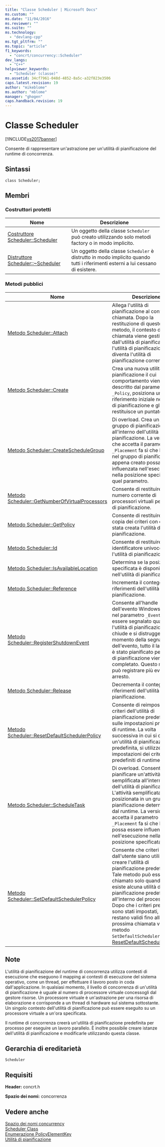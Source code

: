 ```yaml
---
title: "Classe Scheduler | Microsoft Docs"
ms.custom: ""
ms.date: "11/04/2016"
ms.reviewer: ""
ms.suite: ""
ms.technology: 
  - "devlang-cpp"
ms.tgt_pltfrm: ""
ms.topic: "article"
f1_keywords: 
  - "concrt/concurrency::Scheduler"
dev_langs: 
  - "C++"
helpviewer_keywords: 
  - "Scheduler (classe)"
ms.assetid: 34cf7961-048d-4852-8a5c-a32f823e3506
caps.latest.revision: 19
author: "mikeblome"
ms.author: "mblome"
manager: "ghogen"
caps.handback.revision: 19
---
```

# Classe Scheduler
[!INCLUDE[vs2017banner](../../../assembler/inline/includes/vs2017banner.md)]

Consente di rappresentare un'astrazione per un'utilità di pianificazione del runtime di concorrenza.  
  
## Sintassi  
  
```  
class Scheduler;  
```  
  
## Membri  
  
### Costruttori protetti  
  
|Nome|Descrizione|  
|----------|-----------------|  
|[Costruttore Scheduler::Scheduler](../Topic/Scheduler::Scheduler%20Constructor.md)|Un oggetto della classe `Scheduler` può creato utilizzando solo metodi factory o in modo implicito.|  
|[Distruttore Scheduler::~Scheduler](../Topic/Scheduler::~Scheduler%20Destructor.md)|Un oggetto della classe `Scheduler` è distrutto in modo implicito quando tutti i riferimenti esterni a lui cessano di esistere.|  
  
### Metodi pubblici  
  
|Nome|Descrizione|  
|----------|-----------------|  
|[Metodo Scheduler::Attach](../Topic/Scheduler::Attach%20Method.md)|Allega l'utilità di pianificazione al contesto di chiamata.  Dopo la restituzione di questo metodo, il contesto di chiamata viene gestito dall'utilità di pianificazione e l'utilità di pianificazione diventa l'utilità di pianificazione corrente.|  
|[Metodo Scheduler::Create](../Topic/Scheduler::Create%20Method.md)|Crea una nuova utilità di pianificazione il cui comportamento viene descritto dal parametro `_Policy`, posiziona un riferimento iniziale nell'utilità di pianificazione e gli restituisce un puntatore.|  
|[Metodo Scheduler::CreateScheduleGroup](../Topic/Scheduler::CreateScheduleGroup%20Method.md)|Di overload.  Crea un nuovo gruppo di pianificazione all'interno dell'utilità di pianificazione.  La versione che accetta il parametro `_Placement` fa sì che l'attività nel gruppo di pianificazione appena creato possa essere influenzata nell'esecuzione nella posizione specificata da quel parametro.|  
|[Metodo Scheduler::GetNumberOfVirtualProcessors](../Topic/Scheduler::GetNumberOfVirtualProcessors%20Method.md)|Consente di restituire il numero corrente di processori virtuali per l'utilità di pianificazione.|  
|[Metodo Scheduler::GetPolicy](../Topic/Scheduler::GetPolicy%20Method.md)|Consente di restituire una copia dei criteri con cui è stata creata l'utilità di pianificazione.|  
|[Metodo Scheduler::Id](../Topic/Scheduler::Id%20Method.md)|Consente di restituire un identificatore univoco per l'utilità di pianificazione.|  
|[Metodo Scheduler::IsAvailableLocation](../Topic/Scheduler::IsAvailableLocation%20Method.md)|Determina se la posizione specificata è disponibile nell'utilità di pianificazione.|  
|[Metodo Scheduler::Reference](../Topic/Scheduler::Reference%20Method.md)|Incrementa il conteggio dei riferimenti dell'utilità di pianificazione.|  
|[Metodo Scheduler::RegisterShutdownEvent](../Topic/Scheduler::RegisterShutdownEvent%20Method.md)|Consente all'handle dell'evento Windows passato nel parametro `_Event` di essere segnalato quando l'utilità di pianificazione si chiude e si distrugge.  Al momento della segnalazione dell'evento, tutto il lavoro che è stato pianificato per l'utilità di pianificazione viene completato.  Questo metodo può registrare più eventi di arresto.|  
|[Metodo Scheduler::Release](../Topic/Scheduler::Release%20Method.md)|Decrementa il conteggio dei riferimenti dell'utilità di pianificazione.|  
|[Metodo Scheduler::ResetDefaultSchedulerPolicy](../Topic/Scheduler::ResetDefaultSchedulerPolicy%20Method.md)|Consente di reimpostare i criteri dell'utilità di pianificazione predefiniti sulle impostazioni predefinite di runtime.  La volta successiva in cui si crea un'utilità di pianificazione predefinita, si utilizzeranno le impostazioni dei criteri predefiniti di runtime.|  
|[Metodo Scheduler::ScheduleTask](../Topic/Scheduler::ScheduleTask%20Method.md)|Di overload.  Consente di pianificare un'attività semplificata all'interno dell'utilità di pianificazione.  L'attività semplificata sarà posizionata in un gruppo di pianificazione determinato dal runtime.  La versione che accetta il parametro `_Placement` fa sì che l'attività possa essere influenzata nell'esecuzione nella posizione specificata.|  
|[Metodo Scheduler::SetDefaultSchedulerPolicy](../Topic/Scheduler::SetDefaultSchedulerPolicy%20Method.md)|Consente che criteri definiti dall'utente siano utilizzati per creare l'utilità di pianificazione predefinita.  Tale metodo può essere chiamato solo quando non esiste alcuna utilità di pianificazione predefinita all'interno del processo.  Dopo che i criteri predefiniti sono stati impostati, questi restano validi fino alla prossima chiamata valida al metodo `SetDefaultSchedulerPolicy` o [ResetDefaultSchedulerPolicy](../Topic/Scheduler::ResetDefaultSchedulerPolicy%20Method.md).|  
  
## Note  
 L'utilità di pianificazione del runtime di concorrenza utilizza contesti di esecuzione che eseguono il mapping ai contesti di esecuzione del sistema operativo, come un thread, per effettuare il lavoro posto in coda dall'applicazione.  In qualsiasi momento, il livello di concorrenza di un'utilità di pianificazione è uguale al numero di processore virtuale concessogli dal gestore risorse.  Un processore virtuale è un'astrazione per una risorsa di elaborazione e corrisponde a un thread di hardware sul sistema sottostante.  Un singolo contesto dell'utilità di pianificazione può essere eseguito su un processore virtuale a un'ora specificata.  
  
 Il runtime di concorrenza creerà un'utilità di pianificazione predefinita per processo per eseguire un lavoro parallelo.  È inoltre possibile creare istanze dell'utilità di pianificazione e modificarle utilizzando questa classe.  
  
## Gerarchia di ereditarietà  
 `Scheduler`  
  
## Requisiti  
 **Header:** concrt.h  
  
 **Spazio dei nomi:** concorrenza  
  
## Vedere anche  
 [Spazio dei nomi concurrency](../../../parallel/concrt/reference/concurrency-namespace.md)   
 [Scheduler Class](../../../parallel/concrt/reference/scheduler-class.md)   
 [Enumerazione PolicyElementKey](../Topic/PolicyElementKey%20Enumeration.md)   
 [Utilità di pianificazione](../../../parallel/concrt/task-scheduler-concurrency-runtime.md)